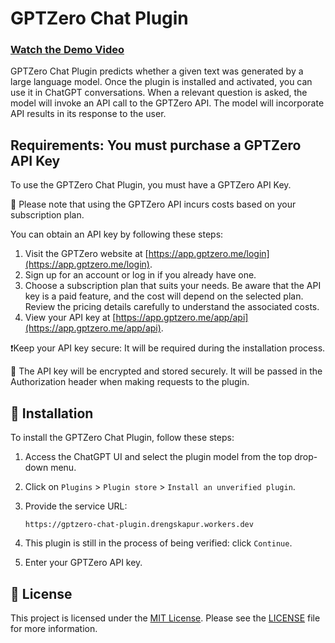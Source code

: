 # GPTZero Chat Plugin

### [Watch the Demo Video](https://clipchamp.com/watch/drcNWYD3Qqs)

GPTZero Chat Plugin predicts whether a given text was generated by a large language model. Once the plugin is installed and activated, you can use it in ChatGPT conversations. When a relevant question is asked, the model will invoke an API call to the GPTZero API. The model will incorporate API results in its response to the user.

## Requirements: You must purchase a GPTZero API Key

To use the GPTZero Chat Plugin, you must have a GPTZero API Key.

💸 Please note that using the GPTZero API incurs costs based on your subscription plan.

You can obtain an API key by following these steps:

1. Visit the GPTZero website at [https://app.gptzero.me/login](https://app.gptzero.me/login).
2. Sign up for an account or log in if you already have one.
3. Choose a subscription plan that suits your needs. Be aware that the API key is a paid feature, and the cost will depend on the selected plan. Review the pricing details carefully to understand the associated costs.
4. View your API key at [https://app.gptzero.me/app/api](https://app.gptzero.me/app/api).

❗Keep your API key secure: It will be required during the installation process.

🔐 The API key will be encrypted and stored securely. It will be passed in the Authorization header when making requests to the plugin.

## 🔧 Installation

To install the GPTZero Chat Plugin, follow these steps:

1. Access the ChatGPT UI and select the plugin model from the top drop-down menu.
1. Click on `Plugins` > `Plugin store` > `Install an unverified plugin`.
1. Provide the service URL:

    ```console
    https://gptzero-chat-plugin.drengskapur.workers.dev
    ```

1. This plugin is still in the process of being verified: click `Continue`.
1. Enter your GPTZero API key.

## 📄 License

This project is licensed under the [MIT License](LICENSE). Please see the [LICENSE](LICENSE) file for more information.
